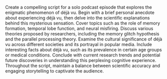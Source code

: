 Create a compelling script for a solo podcast episode that explores the enigmatic phenomenon of déjà vu. Begin with a brief personal anecdote about experiencing déjà vu, then delve into the scientific explanations behind this mysterious sensation. Cover topics such as the role of memory formation, temporal lobe function, and neural misfiring. Discuss various theories proposed by researchers, including the memory glitch hypothesis and the parallel processing theory. Examine the cultural significance of déjà vu across different societies and its portrayal in popular media. Include interesting facts about déjà vu, such as its prevalence in certain age groups or medical conditions. Conclude with current research trends and potential future discoveries in understanding this perplexing cognitive experience. Throughout the script, maintain a balance between scientific accuracy and engaging storytelling to captivate the audience.